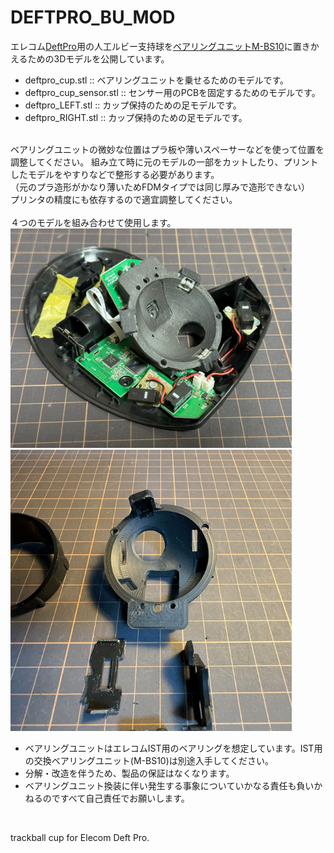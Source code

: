 # DEFTPRO_BU_MOD

エレコム[DeftPro](https://www.elecom.co.jp/products/M-DPT1MRBK.html)用の人工ルビー支持球を[ベアリングユニットM-BS10](https://www.elecom.co.jp/products/M-BS10.html)に置きかえるための3Dモデルを公開しています。<br>
* deftpro_cup.stl :: ベアリングユニットを乗せるためのモデルです。<br>
* deftpro_cup_sensor.stl :: センサー用のPCBを固定するためのモデルです。<br>
* deftpro_LEFT.stl :: カップ保持のための足モデルです。<br>
* deftpro_RIGHT.stl :: カップ保持のための足モデルです。<br>
<br>
ベアリングユニットの微妙な位置はプラ板や薄いスペーサーなどを使って位置を調整してください。
組み立て時に元のモデルの一部をカットしたり、プリントしたモデルをやすりなどで整形する必要があります。<br>
（元のプラ造形がかなり薄いためFDMタイプでは同じ厚みで造形できない）<br>
プリンタの精度にも依存するので適宜調整してください。<br>
<br>
４つのモデルを組み合わせて使用します。<br>
<img width="450" alt="part" src="expImgs/IMG_1344.jpg"><br>
<img width="450" alt="part" src="expImgs/assmbl.gif"><br>

- ベアリングユニットはエレコムIST用のベアリングを想定しています。IST用の交換ベアリングユニット(M-BS10)は別途入手してください。
- 分解・改造を伴うため、製品の保証はなくなります。
- ベアリングユニット換装に伴い発生する事象についていかなる責任も負いかねるのですべて自己責任でお願いします。
<br>

trackball cup for Elecom Deft Pro.
